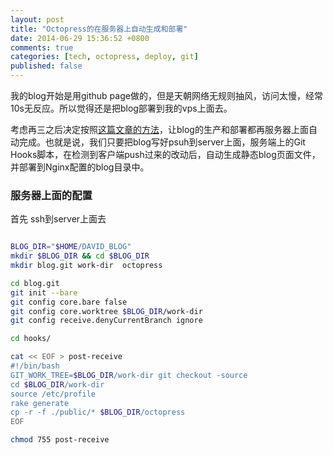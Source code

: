 ```yaml
---
layout: post
title: "Octopress的在服务器上自动生成和部署"
date: 2014-06-29 15:36:52 +0800
comments: true
categories: [tech, octopress, deploy, git]
published: false
---
```


我的blog开始是用github page做的，但是天朝网络无规则抽风，访问太慢，经常10s无反应。所以觉得还是把blog部署到我的vps上面去。

考虑再三之后决定按照[这篇文章的方法](http://www.xiaozhou.net/octopress-auto-generate-and-deploy-2013-08-15.html)，让blog的生产和部署都再服务器上面自动完成。也就是说，我们只要把blog写好psuh到server上面，服务端上的Git Hooks脚本，在检测到客户端push过来的改动后，自动生成静态blog页面文件，并部署到Nginx配置的blog目录中。

### 服务器上面的配置

首先 ssh到server上面去

```sh

BLOG_DIR="$HOME/DAVID_BLOG"
mkdir $BLOG_DIR && cd $BLOG_DIR
mkdir blog.git work-dir  octopress

cd blog.git
git init --bare
git config core.bare false
git config core.worktree $BLOG_DIR/work-dir
git config receive.denyCurrentBranch ignore

cd hooks/

cat << EOF > post-receive
#!/bin/bash
GIT_WORK_TREE=$BLOG_DIR/work-dir git checkout -source
cd $BLOG_DIR/work-dir
source /etc/profile
rake generate
cp -r -f ./public/* $BLOG_DIR/octopress
EOF

chmod 755 post-receive
```

